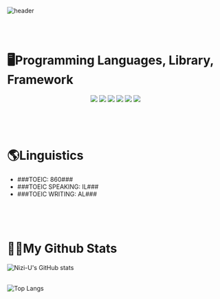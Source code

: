 ![header](https://capsule-render.vercel.app/api?type=venom&color=random&height=400&section=header&text=안녕하세요.&fontSize=90)   
&nbsp;

&nbsp;

# 🖥️Programming Languages, Library, Framework


<div align=center>
	<img src='https://img.shields.io/badge/Python-3776AB?style=for-the-badge&logo=python&logoColor=white'>
	 <img src='https://img.shields.io/badge/Linux-FCC624?style=for-the-badge&logo=linux&logoColor=black'>
	 <img src='https://img.shields.io/badge/Amazon_AWS-232F3E?style=for-the-badge&logo=amazon-aws&logoColor=white'>
	 <img src='https://img.shields.io/badge/docker-%230db7ed.svg?style=for-the-badge&logo=docker&logoColor=white'>
	 <img src='https://img.shields.io/badge/kubernetes-%23326ce5.svg?style=for-the-badge&logo=kubernetes&logoColor=white'>
	 <img src='https://img.shields.io/badge/mysql-4479A1.svg?style=for-the-badge&logo=mysql&logoColor=white'>
    <br>
</div>


&nbsp;

&nbsp;

# 🌎Linguistics
- ###TOEIC: 860###
- ###TOEIC SPEAKING: IL###
- ###TOEIC WRITING: AL###

&nbsp;

&nbsp;

# 🧑‍💻My Github Stats


![Nizi-U's GitHub stats](https://github-readme-stats.vercel.app/api?username=Nizi-U&layout=compact)    
&nbsp;

![Top Langs](https://github-readme-stats.vercel.app/api/top-langs/?username=Nizi-U&layout=compact)    















<!--
**Nizi-U/Nizi-U** is a ✨ _special_ ✨ repository because its `README.md` (this file) appears on your GitHub profile.

Here are some ideas to get you started:

- 🔭 I’m currently working on ...
- 🌱 I’m currently learning ...
- 👯 I’m looking to collaborate on ...
- 🤔 I’m looking for help with ...
- 💬 Ask me about ...
- 📫 How to reach me: ...
- 😄 Pronouns: ...
- ⚡ Fun fact: ...
-->
